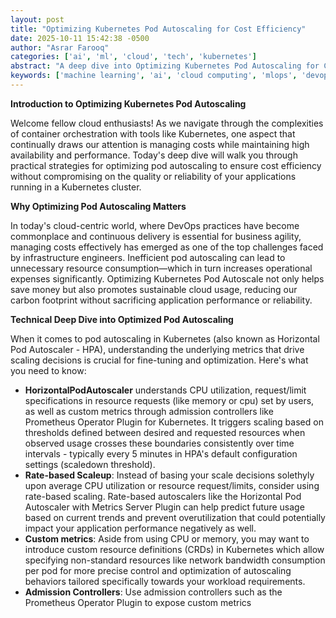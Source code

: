 ```yaml
---
layout: post
title: "Optimizing Kubernetes Pod Autoscaling for Cost Efficiency"
date: 2025-10-11 15:42:38 -0500
author: "Asrar Farooq"
categories: ['ai', 'ml', 'cloud', 'tech', 'kubernetes']
abstract: "A deep dive into Optimizing Kubernetes Pod Autoscaling for Cost Efficiency"
keywords: ['machine learning', 'ai', 'cloud computing', 'mlops', 'devops', 'automation', 'infrastructure', 'kubernetes', 'optimizing', 'autoscaling']
---
```


**Introduction to Optimizing Kubernetes Pod Autoscaling**

Welcome fellow cloud enthusiasts! As we navigate through the complexities of container orchestration with tools like Kubernetes, one aspect that continually draws our attention is managing costs while maintaining high availability and performance. Today's deep dive will walk you through practical strategies for optimizing pod autoscaling to ensure cost efficiency without compromising on the quality or reliability of your applications running in a Kubernetes cluster.

**Why Optimizing Pod Autoscaling Matters**

In today's cloud-centric world, where DevOps practices have become commonplace and continuous delivery is essential for business agility, managing costs effectively has emerged as one of the top challenges faced by infrastructure engineers. Inefficient pod autoscaling can lead to unnecessary resource consumption—which in turn increases operational expenses significantly. Optimizing Kubernetes Pod Autoscale not only helps save money but also promotes sustainable cloud usage, reducing our carbon footprint without sacrificing application performance or reliability.

**Technical Deep Dive into Optimized Pod Autoscaling**

When it comes to pod autoscaling in Kubernetes (also known as Horizontal Pod Autoscaler - HPA), understanding the underlying metrics that drive scaling decisions is crucial for fine-tuning and optimization. Here's what you need to know:

* **HorizontalPodAutoscaler** understands CPU utilization, request/limit specifications in resource requests (like memory or cpu) set by users, as well as custom metrics through admission controllers like Prometheus Operator Plugin for Kubernetes. It triggers scaling based on thresholds defined between desired and requested resources when observed usage crosses these boundaries consistently over time intervals - typically every 5 minutes in HPA's default configuration settings (scaledown threshold).
* **Rate-based Scaleup**: Instead of basing your scale decisions solethyly upon average CPU utilization or resource request/limits, consider using rate-based scaling. Rate-based autoscalers like the Horizontal Pod Autoscaler with Metrics Server Plugin can help predict future usage based on current trends and prevent overutilization that could potentially impact your application performance negatively as well.
* **Custom metrics**: Aside from using CPU or memory, you may want to introduce custom resource definitions (CRDs) in Kubernetes which allow specifying non-standard resources like network bandwidth consumption per pod for more precise control and optimization of autoscaling behaviors tailored specifically towards your workload requirements.
* **Admission Controllers**: Use admission controllers such as the Prometheus Operator Plugin to expose custom metrics
